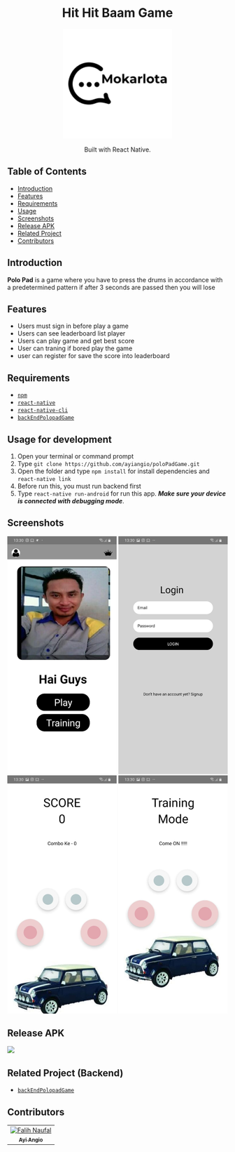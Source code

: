 <h1 align="center">Hit Hit Baam Game</h1>
<p align="center">
  <img width="250" src="./src/img/logo.jpg"/>
</p>
<p align="center">
  Built with React Native.
</p>

## Table of Contents

- [Introduction](#introduction)
- [Features](#features)
- [Requirements](#requirements)
- [Usage](#usage-for-development)
- [Screenshots](#screenshots)
- [Release APK](#release-apk)
- [Related Project](#related-project-backend)
- [Contributors](#contributors)

## Introduction
<b>Polo Pad</b> is a game where you have to press the drums in accordance with a predetermined pattern if after 3 seconds are passed then you will lose

## Features
* Users must sign in before play a game
* Users can see leaderboard list player
* Users can play game and get best score
* User can traning if bored play the game
* user can register for save the score into leaderboard


## Requirements
* [`npm`](https://www.npmjs.com/get-npm)
* [`react-native`](https://facebook.github.io/react-native/docs/getting-started)
* [`react-native-cli`](https://facebook.github.io/react-native/docs/getting-started)
* [`backEndPolopadGame`](https://github.com/ayiangio/backEndPolopadGame.git)

## Usage for development
1. Open your terminal or command prompt
2. Type `git clone https://github.com/ayiangio/poloPadGame.git`
3. Open the folder and type `npm install` for install dependencies and `react-native link`
4. Before run this, you must run backend first
5. Type `react-native run-android` for run this app. ***Make sure your device is connected with debugging mode***.

## Screenshots
<div align="center">
    <img width="250" src="./src/img/3.jpeg">    
    <img width="250" src="./src/img/4.jpeg">
    <img width="250" src="./src/img/5.jpeg">
    <img width="250" src="./src/img/6.jpeg">
</div>

## Release APK
<a href="https://drive.google.com/file/d/1KLyEPfRRMynQo2PArbUXc3BLp_8RAOpP/view?usp=sharing">
  <img src="https://img.shields.io/badge/Download%20on%20the-Google%20Drive-blue.svg?style=popout&logo=google-drive"/>
</a>

## Related Project (Backend)
* [`backEndPolopadGame`](https://github.com/ayiangio/backEndPolopadGame)

## Contributors
<center>
  <table>
    <tr>
      <td align="center">
        <a href="https://github.com/ayiangio">
          <img width="100" src="https://avatars3.githubusercontent.com/u/15377357?s=460&v=4" alt="Falih Naufal"><br/>
          <sub><b>Ayi Angio</b></sub>
        </a>
      </td>
    </tr>
  </table>
</center>